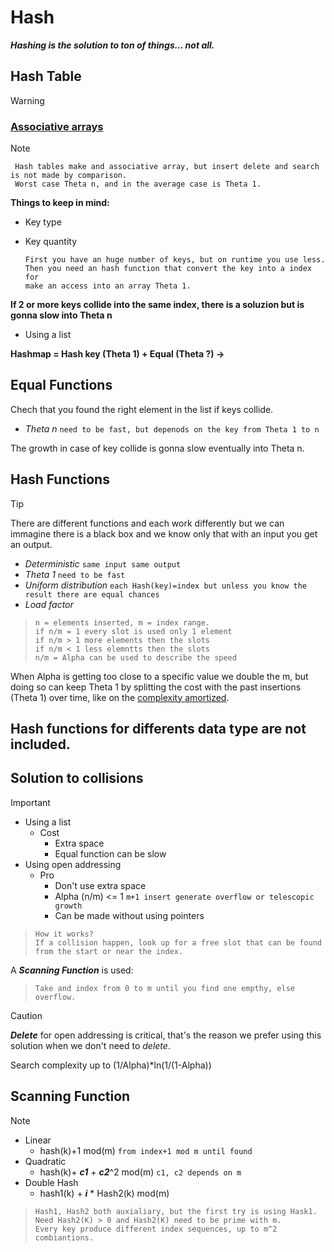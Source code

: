 # Hash

***Hashing is the solution to ton of things... not all.***

## Hash Table
> [!WARNING]
> ### [Associative arrays](../Trees/Trees.md#associative-array-map-or-dictionary)

> [!NOTE]
> 
>      Hash tables make and associative array, but insert delete and search is not made by comparison.
>      Worst case Theta n, and in the average case is Theta 1.
> **Things to keep in mind:**
> - Key type
> - Key quantity
>
>       First you have an huge number of keys, but on runtime you use less.
>       Then you need an hash function that convert the key into a index for
>       make an access into an array Theta 1.
>  **If 2 or more keys collide into the same index, there is a soluzion but is gonna slow into Theta n**
> - Using a list
>   
>  **Hashmap = Hash key (Theta 1) + Equal (Theta ?) ->**

## Equal Functions
Chech that you found the right element in the list if keys collide.
- *Theta n*  `need to be fast, but depenods on the key from Theta 1 to n`
  
The growth in case of key collide is gonna slow eventually into Theta n.

## Hash Functions
> [!TIP]
> There are different functions and each work differently but we can immagine there is a black box
> and we know only that with an input you get an output.
> - *Deterministic* `same input same output`
> - *Theta 1*  `need to be fast`
> - *Uniform distribution* `each Hash(key)=index but unless you know the result there are equal chances`
> - *Load factor*
>>     n = elements inserted, m = index range.
>>     if n/m = 1 every slot is used only 1 element
>>     if n/m > 1 more elements then the slots
>>     if n/m < 1 less elemntts then the slots
>>     n/m = Alpha can be used to describe the speed
> When Alpha is getting too close to a specific value we double the m, but doing so can keep Theta 1 by splitting the cost with the past insertions (Theta 1) over time, like on the [complexity amortized](../Lists/Lists.md#crescita-telescopica--complessità-ammortizzata).

## Hash functions for differents data type are not included.

## Solution to collisions
> [!IMPORTANT]
> - Using a list
>   - Cost  
>     - Extra space
>     - Equal function can be slow
> - Using open addressing
>   - Pro
>     - Don't use extra space
>     - Alpha (n/m) <= 1 `m+1 insert generate overflow or telescopic growth`
>     - Can be made without using pointers
>>     How it works?
>>     If a collision happen, look up for a free slot that can be found from the start or near the index.
> A ***Scanning Function*** is used:
>>     Take and index from 0 to m until you find one empthy, else overflow.

> [!CAUTION]
> ***Delete*** for open addressing is critical, that's the reason we prefer using this solution when we don't need to *delete*.
>
> Search complexity up to (1/Alpha)*ln(1/(1-Alpha))

## Scanning Function
> [!NOTE]
> - Linear
>    - hash(k)+1 mod(m) `from index+1 mod m until found`
> - Quadratic
>    - hash(k)+ ***c1*** + ***c2***^2 mod(m) `c1, c2 depends on m`
> - Double Hash
>    - hash1(k) + ***i*** * Hash2(k) mod(m)
>>     Hash1, Hash2 both auxialiary, but the first try is using Hask1.
>>     Need Hash2(K) > 0 and Hash2(K) need to be prime with m.
>>     Every key produce different index sequences, up to m^2 combiantions.
>>     
